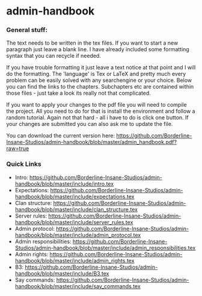 admin-handbook
==============

### General stuff:

The text needs to be written in the tex files. If you want to start a new paragraph just leave a blank line. I have already included some formatting syntax that you can recycle if needed.

If you have trouble formatting it just leave a text notice at that point and I will do the formatting.
The 'language' is Tex or LaTeX and pretty much every problem can be easily solved with any searchengine or your choice.
Below you can find the links to the chapters. Subchapters etc are contained within those files - just take a look its really not that complicated.

If you want to apply your changes to the pdf file you will need to compile the project. All you need to do for that is install the environment and follow a random tutorial. Again not that hard - all i have to do is click one button.
If your changes are submitted you can also ask me to update the file.

You can download the current version here: https://github.com/Borderline-Insane-Studios/admin-handbook/blob/master/admin_handbook.pdf?raw=true

### Quick Links

  - Intro: https://github.com/Borderline-Insane-Studios/admin-handbook/blob/master/include/intro.tex
  - Expectations: https://github.com/Borderline-Insane-Studios/admin-handbook/blob/master/include/expectations.tex
  - Clan structure: https://github.com/Borderline-Insane-Studios/admin-handbook/blob/master/include/clan_structure.tex
  - Server rules: https://github.com/Borderline-Insane-Studios/admin-handbook/blob/master/include/server_rules.tex
  - Admin protocol: https://github.com/Borderline-Insane-Studios/admin-handbook/blob/master/include/admin_protocol.tex
  - Admin responsibilities: https://github.com/Borderline-Insane-Studios/admin-handbook/blob/master/include/admin_responsibilities.tex
  - Admin rights: https://github.com/Borderline-Insane-Studios/admin-handbook/blob/master/include/admin_rights.tex
  - B3: https://github.com/Borderline-Insane-Studios/admin-handbook/blob/master/include/B3.tex
  - Say commands: https://github.com/Borderline-Insane-Studios/admin-handbook/blob/master/include/say_commands.tex
  


